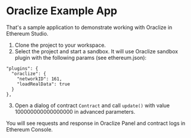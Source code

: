 # Oraclize Example App

That's a sample application to demonstrate working with Oraclize in Ethereum Studio.

1. Clone the project to your workspace.
2. Select the project and start a sandbox. It will use Oraclize sandbox plugin with the following params (see ethereum.json):
  ```
  "plugins": {
    "oraclize": {
      "networkID": 161,
      "loadRealData": true
    }
  },
  ```
3. Open a dialog of contract `Contract` and call `update()` with value 100000000000000000 in advanced parameters.

You will see requests and response in Oraclize Panel and contract logs in Ethereum Console.
